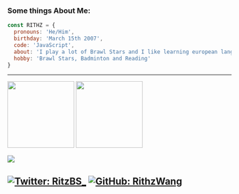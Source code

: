 ### Some things About Me:

```js
const RITHZ = {
  pronouns: 'He/Him',
  birthday: 'March 15th 2007',
  code: 'JavaScript',
  about: 'I play a lot of Brawl Stars and I like learning european languages.',
  hobby: 'Brawl Stars, Badminton and Reading'
}
```
---

<!--- ### 💻 Projects: --->

<p float="left">
	<img src="https://github-readme-stats.vercel.app/api/top-langs/?username=RithzWang&langs_count=6&theme=tokyonight&layout=compact" height="150">
	<img src="https://github-readme-stats.vercel.app/api?username=RithzWang&show_icons=true&theme=tokyonight" height="150">
</p>
<img src="https://github-readme-activity-graph.vercel.app/graph?username=RithzWang&bg_color=30649c&color=000000&line=dbfff8&point=000000&area=true&hide_border=true)](https://github.com/ashutosh00710/github-readme-activity-graph" align= "center">




[![Twitter: RitzBS_](https://img.shields.io/twitter/follow/RitzBS_?style=social&olor=BLACK&)](https://twitter.com/DEV_DIBSTER)
[![GitHub: RithzWang](https://img.shields.io/github/followers/RithzWang?color=BLACK&style=social)](https://github.com/DIBSTERYT)
---